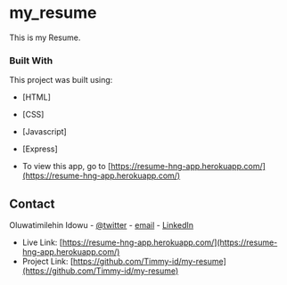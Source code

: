 # my_resume

This is my Resume.

### Built With

This project was built using:
* [HTML]
* [CSS]
* [Javascript]
* [Express]

* To view this app, go to [https://resume-hng-app.herokuapp.com/](https://resume-hng-app.herokuapp.com/)

## Contact

Oluwatimilehin Idowu - [@twitter](https://twitter.com/timmy_id) - [email](mailto:oluwatimilehin.id@gmail.com) - [LinkedIn](https://www.linkedin.com/in/oluwatimilehin-idowu/)
* Live Link: [https://resume-hng-app.herokuapp.com/](https://resume-hng-app.herokuapp.com/)
* Project Link: [https://github.com/Timmy-id/my-resume](https://github.com/Timmy-id/my-resume)
